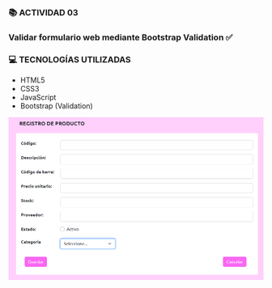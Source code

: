 ### 📚 **ACTIVIDAD 03**

### Validar formulario web mediante Bootstrap Validation ✅

### 💻 **TECNOLOGÍAS UTILIZADAS**

- HTML5
- CSS3
- JavaScript
- Bootstrap (Validation)

![formulario-validado](./design/form-preview.png)
